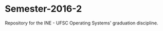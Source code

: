 Semester-2016-2
===============



Repository for the INE - UFSC Operating Systems' graduation discipline.











